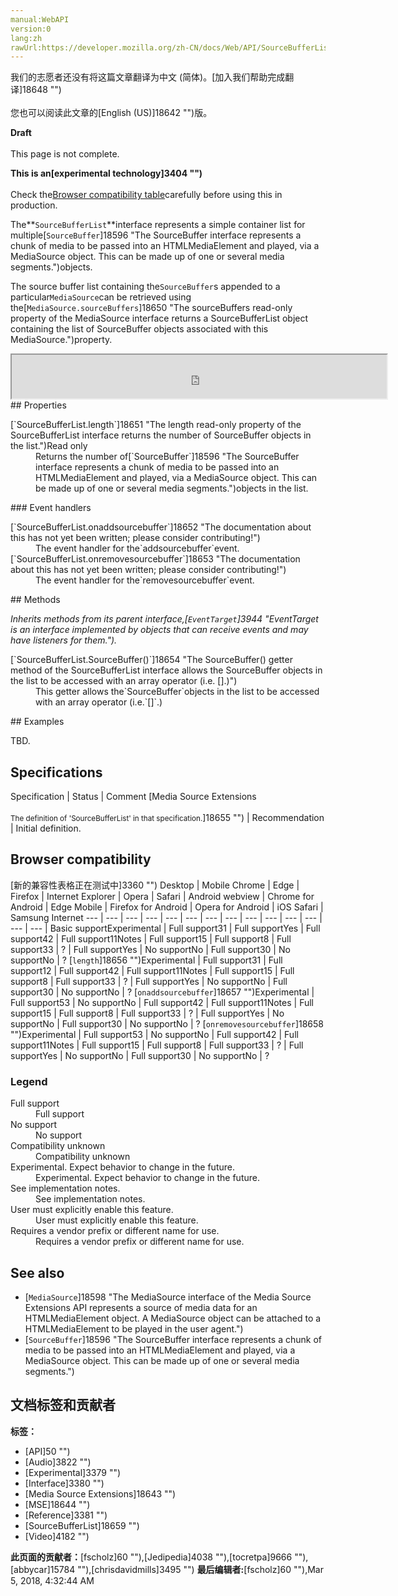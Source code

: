 ```yaml
---
manual:WebAPI
version:0
lang:zh
rawUrl:https://developer.mozilla.org/zh-CN/docs/Web/API/SourceBufferList
---
```




<bdi>我们的志愿者还没有将这篇文章翻译为<bdi>中文 (简体)</bdi>。[加入我们帮助完成翻译]18648 "")<br></br>您也可以阅读此文章的[English (US)]18642 "")版。</bdi>






**Draft**<br></br>This page is not complete.




**This is an[experimental technology]3404 "")**<br></br>Check the[Browser compatibility table](%3212#Browser_compatibility "")carefully before using this in production.




The**`SourceBufferList`**interface represents a simple container list for multiple[`SourceBuffer`]18596 "The SourceBuffer interface represents a chunk of media to be passed into an HTMLMediaElement and played, via a MediaSource object. This can be made up of one or several media segments.")objects.



The source buffer list containing the`SourceBuffer`s appended to a particular`MediaSource`can be retrieved using the[`MediaSource.sourceBuffers`]18650 "The sourceBuffers read-only property of the MediaSource interface returns a SourceBufferList object containing the list of SourceBuffer objects associated with this MediaSource.")property.

<iframe src='https://mdn.mozillademos.org/en-US/docs/Web/API/SourceBufferList$samples/inheritance_diagram?revision=1364486' width='600' height='70'></iframe>
## Properties<a name="Properties"></a>
<dl><dt id=''>[`SourceBufferList.length`]18651 "The length read-only property of the SourceBufferList interface returns the number of SourceBuffer objects in the list.")Read only</dt><dd>Returns the number of[`SourceBuffer`]18596 "The SourceBuffer interface represents a chunk of media to be passed into an HTMLMediaElement and played, via a MediaSource object. This can be made up of one or several media segments.")objects in the list.</dd></dl>
### Event handlers<a name="Event_handlers"></a>
<dl><dt id=''>[`SourceBufferList.onaddsourcebuffer`]18652 "The documentation about this has not yet been written; please consider contributing!")</dt><dd>The event handler for the`addsourcebuffer`event.</dd><dt id=''>[`SourceBufferList.onremovesourcebuffer`]18653 "The documentation about this has not yet been written; please consider contributing!")</dt><dd>The event handler for the`removesourcebuffer`event.</dd></dl>
## Methods<a name="Methods"></a>


<em>Inherits methods from its parent interface,[`EventTarget`]3944 "EventTarget is an interface implemented by objects that can receive events and may have listeners for them.").</em>

<dl><dt id=''>[`SourceBufferList.SourceBuffer()`]18654 "The SourceBuffer() getter method of the SourceBufferList interface allows the SourceBuffer objects in the list to be accessed with an array operator (i.e. [].)")</dt><dd>This getter allows the`SourceBuffer`objects in the list to be accessed with an array operator (i.e.`[]`.)</dd></dl>
## Examples<a name="Examples"></a>


TBD.


## Specifications<a name="Specifications"></a>
Specification | Status | Comment 
[Media Source Extensions<br></br><small>The definition of &#39;SourceBufferList&#39; in that specification.</small>]18655 "") | Recommendation | Initial definition. 


## Browser compatibility<a name="Browser_compatibility"></a>
[新的兼容性表格正在测试中<i></i>]3360 "")
<abbr>Desktop<i></i></abbr> | <abbr>Mobile<i></i></abbr> 
<abbr>Chrome<i></i></abbr> | <abbr>Edge<i></i></abbr> | <abbr>Firefox<i></i></abbr> | <abbr>Internet Explorer<i></i></abbr> | <abbr>Opera<i></i></abbr> | <abbr>Safari<i></i></abbr> | <abbr>Android webview<i></i></abbr> | <abbr>Chrome for Android<i></i></abbr> | <abbr>Edge Mobile<i></i></abbr> | <abbr>Firefox for Android<i></i></abbr> | <abbr>Opera for Android<i></i></abbr> | <abbr>iOS Safari<i></i></abbr> | <abbr>Samsung Internet<i></i></abbr> 
 ---  |  ---  |  ---  |  ---  |  ---  |  ---  |  ---  |  ---  |  ---  |  ---  |  ---  |  ---  |  ---  |  ---  | 
Basic support<abbr>Experimental<i></i></abbr> | <abbr>Full support</abbr>31 | <abbr>Full support</abbr>Yes | <abbr>Full support</abbr>42 | <abbr>Full support</abbr>11<abbr>Notes<i></i></abbr> | <abbr>Full support</abbr>15 | <abbr>Full support</abbr>8 | <abbr>Full support</abbr>33 | <abbr>?</abbr> | <abbr>Full support</abbr>Yes | <abbr>No support</abbr>No | <abbr>Full support</abbr>30 | <abbr>No support</abbr>No | <abbr>?</abbr> 
[`length`]18656 "")<abbr>Experimental<i></i></abbr> | <abbr>Full support</abbr>31 | <abbr>Full support</abbr>12 | <abbr>Full support</abbr>42 | <abbr>Full support</abbr>11<abbr>Notes<i></i></abbr> | <abbr>Full support</abbr>15 | <abbr>Full support</abbr>8 | <abbr>Full support</abbr>33 | <abbr>?</abbr> | <abbr>Full support</abbr>Yes | <abbr>No support</abbr>No | <abbr>Full support</abbr>30 | <abbr>No support</abbr>No | <abbr>?</abbr> 
[`onaddsourcebuffer`]18657 "")<abbr>Experimental<i></i></abbr> | <abbr>Full support</abbr>53 | <abbr>No support</abbr>No | <abbr>Full support</abbr>42 | <abbr>Full support</abbr>11<abbr>Notes<i></i></abbr> | <abbr>Full support</abbr>15 | <abbr>Full support</abbr>8 | <abbr>Full support</abbr>33 | <abbr>?</abbr> | <abbr>Full support</abbr>Yes | <abbr>No support</abbr>No | <abbr>Full support</abbr>30 | <abbr>No support</abbr>No | <abbr>?</abbr> 
[`onremovesourcebuffer`]18658 "")<abbr>Experimental<i></i></abbr> | <abbr>Full support</abbr>53 | <abbr>No support</abbr>No | <abbr>Full support</abbr>42 | <abbr>Full support</abbr>11<abbr>Notes<i></i></abbr> | <abbr>Full support</abbr>15 | <abbr>Full support</abbr>8 | <abbr>Full support</abbr>33 | <abbr>?</abbr> | <abbr>Full support</abbr>Yes | <abbr>No support</abbr>No | <abbr>Full support</abbr>30 | <abbr>No support</abbr>No | <abbr>?</abbr> 


### Legend<a name="Legend"></a>
<dl><dt id=''><abbr>Full support</abbr></dt><dd>Full support</dd><dt id=''><abbr>No support</abbr></dt><dd>No support</dd><dt id=''><abbr>Compatibility unknown</abbr></dt><dd>Compatibility unknown</dd><dt id=''><abbr>Experimental. Expect behavior to change in the future.<i></i></abbr></dt><dd>Experimental. Expect behavior to change in the future.</dd><dt id=''><abbr>See implementation notes.<i></i></abbr></dt><dd>See implementation notes.</dd><dt id=''><abbr>User must explicitly enable this feature.<i></i></abbr></dt><dd>User must explicitly enable this feature.</dd><dt id=''><abbr>Requires a vendor prefix or different name for use.<i></i></abbr></dt><dd>Requires a vendor prefix or different name for use.</dd></dl>


## See also<a name="See_also"></a>

* [`MediaSource`]18598 "The MediaSource interface of the Media Source Extensions API represents a source of media data for an HTMLMediaElement object. A MediaSource object can be attached to a HTMLMediaElement to be played in the user agent.")
* [`SourceBuffer`]18596 "The SourceBuffer interface represents a chunk of media to be passed into an HTMLMediaElement and played, via a MediaSource object. This can be made up of one or several media segments.")



## 文档标签和贡献者
**标签：**
* [API]50 "")
* [Audio]3822 "")
* [Experimental]3379 "")
* [Interface]3380 "")
* [Media Source Extensions]18643 "")
* [MSE]18644 "")
* [Reference]3381 "")
* [SourceBufferList]18659 "")
* [Video]4182 "")

**此页面的贡献者：**[fscholz]60 ""),[Jedipedia]4038 ""),[tocretpa]9666 ""),[abbycar]15784 ""),[chrisdavidmills]3495 "")
**最后编辑者:**[fscholz]60 ""),<time>Mar 5, 2018, 4:32:44 AM</time>


